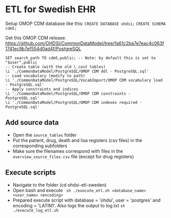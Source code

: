 # ETL for Swedish EHR

Setup OMOP CDM database like this:
```CREATE DATABASE ohdsi;```
```CREATE SCHEMA cdm5;```

Get this OMOP CDM release: https://github.com/OHDSI/CommonDataModel/tree/fa61c2ba7e7eac4c063f1741ec9b7ef554d0ad4f/PostgreSQL

```
SET search_path TO cdm5,public; -- Note: by default this is set to "$user",public
-- Create table (with the old \_cost tables)
\i './CommonDataModel/PostgreSQL/OMOP CDM ddl - PostgreSQL.sql'
-- Load vocabulary (modify to path)
\i './CommonDataModel/PostgreSQL/VocabImport/OMOP CDM vocabulary load - PostgreSQL.sql'
-- Apply constraints and indices
\i './CommonDataModel/PostgreSQL/OMOP CDM constraints - PostgreSQL.sql'
\i './CommonDataModel/PostgreSQL/OMOP CDM indexes required - PostgreSQL.sql'
```

## Add source data
 - Open the ``` source_tables ``` folder
 - Put the patient, drug, death and lisa registers (csv files) in the corresponding subfolders
 - Make sure the filenames correspond with files in the ```overview_source_files.csv``` file (except for drug registers)

## Execute scripts
 - Navigate to the folder (cd ohdsi-etl-sweden)
 - Open bash and execute
 ``` sh ./execute_etl.sh <database_name> <user_name> <encoding>```
 - Prepared execute script with database = 'ohdsi', user = 'postgres' and encoding = 'LATIN1'. Also logs the output to log.txt
 ``` sh ./execute_log_etl.sh ```

<!-- ## Order of scripts executed
 - Execute the python script
 ```python process_patient_tables_wide_to_long.py```
 ```python process_drug_registries.py ./source_tables/drug_register```
 - Execute the following queries with
 ```psql -d ohdsi -f load_source_tables.sql```

Create and load source tables (present in folder source_tables)
 - create_source_tables.sql
 - load_mapping_tables.sql
 - load_source_tables.sql
 - mapping_tables/map_atcToRxNorm.sql
 - mapping_tables/map_icd10_to_snomed.sql

Execute the ETL scripts in this order (in the ```etl_script``` folder):
- unique_persons_from_registries.sql
- etl_person.sql
- etl_death.sql
- etl_death_addendum.sql
- etl_observation_period.sql
- etl_visit_occurrence.sql
- etl_condition_occurrence.sql
- etl_drug_exposure.sql
- etl_procedure_occurrence.sql -->
